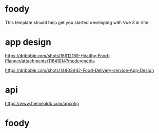 # foody

This template should help get you started developing with Vue 3 in Vite.

# app design

https://dribbble.com/shots/16612169-Healthy-Food-Planner/attachments/11641014?mode=media

https://dribbble.com/shots/14803442-Food-Delivery-service-App-Design

# api

https://www.themealdb.com/api.php
# foody
